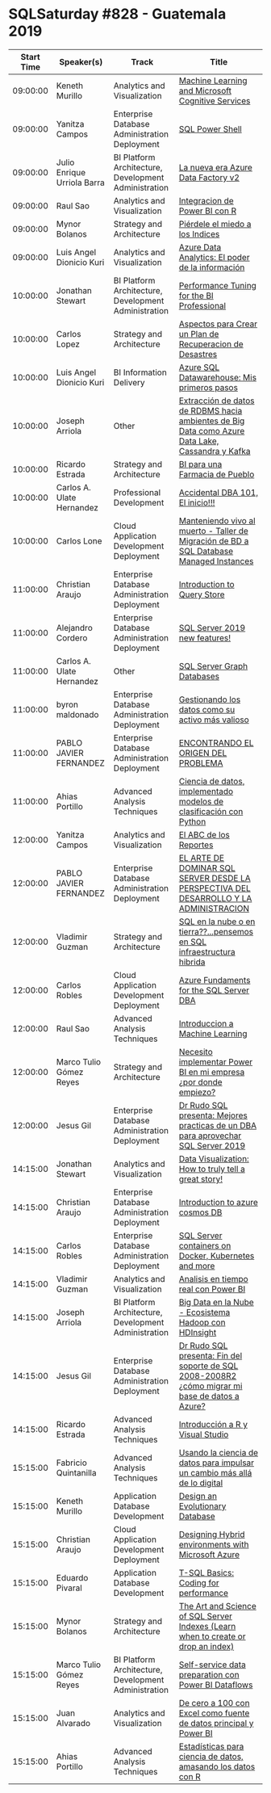 # SQLSaturday #828 - Guatemala 2019
Start Time|Speaker(s)|Track|Title
---|---|---|---
09:00:00|Keneth Murillo|Analytics and Visualization|[Machine Learning and Microsoft Cognitive Services](86994.md)
09:00:00|Yanitza Campos|Enterprise Database Administration  Deployment|[SQL Power Shell](87925.md)
09:00:00|Julio Enrique Urriola Barra|BI Platform Architecture, Development  Administration|[La nueva era Azure Data Factory v2](88310.md)
09:00:00|Raul Sao|Analytics and Visualization|[Integracion de Power BI con R](88391.md)
09:00:00|Mynor Bolanos|Strategy and Architecture|[Piérdele el miedo a los Indices](88747.md)
09:00:00|Luis Angel Dionicio Kuri|Analytics and Visualization|[Azure Data Analytics: El poder de la información](88842.md)
10:00:00|Jonathan Stewart|BI Platform Architecture, Development  Administration|[Performance Tuning for the BI Professional](86927.md)
10:00:00|Carlos Lopez|Strategy and Architecture|[Aspectos para Crear un Plan de Recuperacion de Desastres](88781.md)
10:00:00|Luis Angel Dionicio Kuri|BI Information Delivery|[Azure SQL Datawarehouse: Mis primeros pasos](88843.md)
10:00:00|Joseph Arriola|Other|[Extracción de datos de RDBMS hacia ambientes de Big Data como Azure Data Lake, Cassandra y Kafka](88846.md)
10:00:00|Ricardo Estrada|Strategy and Architecture|[BI para una Farmacia de Pueblo](88851.md)
10:00:00|Carlos A. Ulate Hernandez|Professional Development|[Accidental DBA 101, El inicio!!!](89433.md)
10:00:00|Carlos Lone|Cloud Application Development  Deployment|[Manteniendo vivo al muerto - Taller de Migración de BD a SQL Database Managed Instances](89592.md)
11:00:00|Christian Araujo|Enterprise Database Administration  Deployment|[Introduction to Query Store](87087.md)
11:00:00|Alejandro Cordero|Enterprise Database Administration  Deployment|[SQL Server 2019 new features!](87202.md)
11:00:00|Carlos A. Ulate Hernandez|Other|[SQL Server Graph Databases](87863.md)
11:00:00|byron maldonado|Enterprise Database Administration  Deployment|[Gestionando los datos como su activo más valioso](88824.md)
11:00:00|PABLO JAVIER FERNANDEZ|Enterprise Database Administration  Deployment|[ENCONTRANDO EL ORIGEN DEL PROBLEMA](89424.md)
11:00:00|Ahias Portillo|Advanced Analysis Techniques|[Ciencia de datos, implementado modelos de clasificación con Python](89451.md)
12:00:00|Yanitza Campos|Analytics and Visualization|[El ABC de los Reportes](87927.md)
12:00:00|PABLO JAVIER FERNANDEZ|Enterprise Database Administration  Deployment|[EL ARTE DE DOMINAR SQL SERVER DESDE LA PERSPECTIVA DEL DESARROLLO Y LA ADMINISTRACION](88269.md)
12:00:00|Vladimir Guzman|Strategy and Architecture|[SQL en la nube o en tierra??...pensemos en SQL infraestructura hibrida](88309.md)
12:00:00|Carlos Robles|Cloud Application Development  Deployment|[Azure Fundaments for the SQL Server DBA](88335.md)
12:00:00|Raul Sao|Advanced Analysis Techniques|[Introduccion a Machine Learning](88400.md)
12:00:00|Marco Tulio Gómez Reyes|Strategy and Architecture|[Necesito implementar Power BI en mi empresa ¿por donde empiezo?](88780.md)
12:00:00|Jesus Gil|Enterprise Database Administration  Deployment|[Dr Rudo SQL presenta: Mejores practicas de un DBA para aprovechar SQL Server 2019](88848.md)
14:15:00|Jonathan Stewart|Analytics and Visualization|[Data Visualization: How to truly tell a great story!](86925.md)
14:15:00|Christian Araujo|Enterprise Database Administration  Deployment|[Introduction to azure cosmos DB](87089.md)
14:15:00|Carlos Robles|Enterprise Database Administration  Deployment|[SQL Server containers on Docker, Kubernetes and more](88121.md)
14:15:00|Vladimir Guzman|Analytics and Visualization|[Analisis en tiempo real con Power BI](88308.md)
14:15:00|Joseph Arriola|BI Platform Architecture, Development  Administration|[Big Data en la Nube - Ecosistema Hadoop con HDInsight](88844.md)
14:15:00|Jesus Gil|Enterprise Database Administration  Deployment|[Dr Rudo SQL presenta: Fin del soporte de SQL 2008-2008R2 ¿cómo migrar mi base de datos a Azure?](88847.md)
14:15:00|Ricardo Estrada|Advanced Analysis Techniques|[Introducción a R y Visual Studio](88849.md)
15:15:00|Fabricio Quintanilla|Advanced Analysis Techniques|[Usando la ciencia de datos para impulsar un cambio más allá de lo digital](86950.md)
15:15:00|Keneth Murillo|Application  Database Development|[Design an Evolutionary Database](86993.md)
15:15:00|Christian Araujo|Cloud Application Development  Deployment|[Designing Hybrid environments with Microsoft Azure](87092.md)
15:15:00|Eduardo Pivaral|Application  Database Development|[T-SQL Basics: Coding for performance](87912.md)
15:15:00|Mynor Bolanos|Strategy and Architecture|[The Art and Science of SQL Server Indexes (Learn when to create or drop an index)](88777.md)
15:15:00|Marco Tulio Gómez Reyes|BI Platform Architecture, Development  Administration|[Self-service data preparation con Power BI Dataflows](88779.md)
15:15:00|Juan Alvarado|Analytics and Visualization|[De cero a 100 con Excel como fuente de datos principal y Power BI](89053.md)
15:15:00|Ahias Portillo|Advanced Analysis Techniques|[Estadísticas para ciencia de datos, amasando los datos con R](89452.md)

